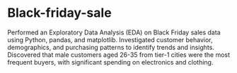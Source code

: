 # Black-friday-sale
Performed an Exploratory Data Analysis (EDA) on Black Friday sales data using Python, pandas, and matplotlib. Investigated customer behavior, demographics, and purchasing patterns to identify trends and insights. Discovered that male customers aged 26-35 from tier-1 cities were the most frequent buyers, with significant spending on electronics and clothing.
